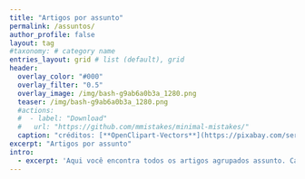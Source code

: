 ```yaml
---
title: "Artigos por assunto"
permalink: /assuntos/
author_profile: false
layout: tag
#taxonomy: # category name
entries_layout: grid # list (default), grid
header:
  overlay_color: "#000"
  overlay_filter: "0.5"
  overlay_image: /img/bash-g9ab6a0b3a_1280.png
  teaser: /img/bash-g9ab6a0b3a_1280.png
  #actions:
  #  - label: "Download"
  #   url: "https://github.com/mmistakes/minimal-mistakes/"
  caption: "créditos: [**OpenClipart-Vectors**](https://pixabay.com/service/license/)"
excerpt: "Artigos por assunto"
intro: 
  - excerpt: 'Aqui você encontra todos os artigos agrupados assunto. Cada artigo pode ter um ou mais assuntos.`type="center"`'
---
```

